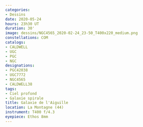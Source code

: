 ```yaml
---
categories:
- Dessins
date: 2020-05-24
hours: 23h30 UT
duration: 30'
image: dessins/NGC4565_2020-02-24_23-50_T400x220_medium.png
constellations: COM
catalogs:
- CALDWELL
- UGC
- PGC
- NGC
designations:
- PGC42038
- UGC7772
- NGC4565
- CALDWELL38 
tags:
- Ciel profond
- Galaxie spirale
title: Galaxie de l'Aiguille 
location: La Montagne (44)
instrument: T400 f/4.3
eyepiece: Ethos 8mm
---
```

